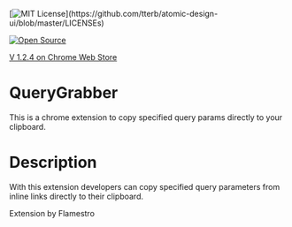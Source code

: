 [![MIT License](https://img.shields.io/apm/l/atomic-design-ui.svg?)](https://github.com/tterb/atomic-design-ui/blob/master/LICENSEs)

[![Open Source](https://badges.frapsoft.com/os/v1/open-source.svg?v=103)](https://opensource.org/)

[V 1.2.4 on Chrome Web Store](https://chrome.google.com/webstore/detail/path-grabber/laihdmndcnfpddojmbmablbkngbojmea)

# QueryGrabber
This is a chrome extension to copy specified query params directly to your clipboard.

# Description
With this extension developers can copy specified query parameters from inline links directly to their clipboard.


Extension by Flamestro
